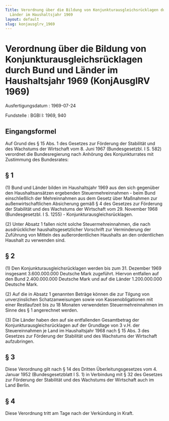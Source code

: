 ```yaml
---
Title: Verordnung über die Bildung von Konjunkturausgleichsrücklagen durch Bund und
  Länder im Haushaltsjahr 1969
layout: default
slug: konjausglrv_1969
---
```


# Verordnung über die Bildung von Konjunkturausgleichsrücklagen durch Bund und Länder im Haushaltsjahr 1969 (KonjAusglRV 1969)

Ausfertigungsdatum
:   1969-07-24

Fundstelle
:   BGBl I: 1969, 940



## Eingangsformel

Auf Grund des § 15 Abs. 1 des Gesetzes zur Förderung der Stabilität
und des Wachstums der Wirtschaft vom 8. Juni 1967 (Bundesgesetzbl. I
S. 582) verordnet die Bundesregierung nach Anhörung des
Konjunkturrates mit Zustimmung des Bundesrates:


## § 1

(1) Bund und Länder bilden im Haushaltsjahr 1969 aus den sich
gegenüber den Haushaltsansätzen ergebenden Steuermehreinnahmen - beim
Bund einschließlich der Mehreinnahmen aus dem Gesetz über Maßnahmen
zur außenwirtschaftlichen Absicherung gemäß § 4 des Gesetzes zur
Förderung der Stabilität und des Wachstums der Wirtschaft vom 29.
November 1968 (Bundesgesetzbl. I S. 1255) -
Konjunkturausgleichsrücklagen.

(2) Unter Absatz 1 fallen nicht solche Steuermehreinnahmen, die nach
ausdrücklicher haushaltsgesetzlicher Vorschrift zur Verminderung der
Zuführung von Mitteln des außerordentlichen Haushalts an den
ordentlichen Haushalt zu verwenden sind.


## § 2

(1) Den Konjunkturausgleichsrücklagen werden bis zum 31. Dezember 1969
insgesamt 3.600.000.000 Deutsche Mark zugeführt. Hiervon entfallen auf
den Bund 2.400.000.000 Deutsche Mark und auf die Länder 1.200.000.000
Deutsche Mark.

(2) Auf die in Absatz 1 genannten Beträge können die zur Tilgung von
unverzinslichen Schatzanweisungen sowie von Kassenobligationen mit
einer Restlaufzeit bis zu 18 Monaten verwendeten Steuermehreinnahmen
im Sinne des § 1 angerechnet werden.

(3) Die Länder haben den auf sie entfallenden Gesamtbetrag der
Konjunkturausgleichsrücklagen auf der Grundlage von 3 v.H. der
Steuereinnahmen je Land im Haushaltsjahr 1968 nach § 15 Abs. 3 des
Gesetzes zur Förderung der Stabilität und des Wachstums der Wirtschaft
aufzubringen.


## § 3

Diese Verordnung gilt nach § 14 des Dritten Überleitungsgesetzes vom
4\. Januar 1952 (Bundesgesetzblatt I S. 1) in Verbindung mit § 32 des
Gesetzes zur Förderung der Stabilität und des Wachstums der Wirtschaft
auch im Land Berlin.


## § 4

Diese Verordnung tritt am Tage nach der Verkündung in Kraft.

